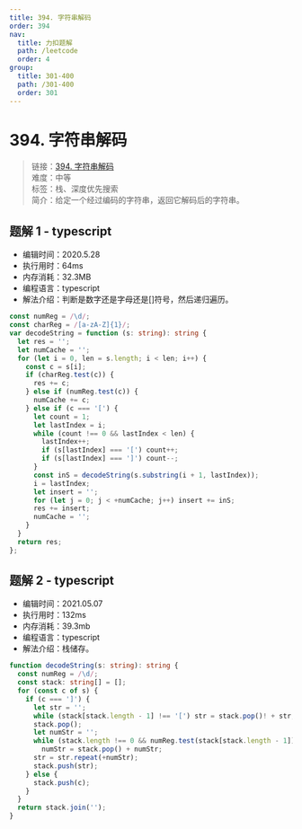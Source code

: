 ```yaml
---
title: 394. 字符串解码
order: 394
nav:
  title: 力扣题解
  path: /leetcode
  order: 4
group:
  title: 301-400
  path: /301-400
  order: 301
---
```


# 394. 字符串解码

> 链接：[394. 字符串解码](https://leetcode-cn.com/problems/decode-string/)  
> 难度：中等  
> 标签：栈、深度优先搜索  
> 简介：给定一个经过编码的字符串，返回它解码后的字符串。

## 题解 1 - typescript

- 编辑时间：2020.5.28
- 执行用时：64ms
- 内存消耗：32.3MB
- 编程语言：typescript
- 解法介绍：判断是数字还是字母还是[]符号，然后递归遍历。

```typescript
const numReg = /\d/;
const charReg = /[a-zA-Z]{1}/;
var decodeString = function (s: string): string {
  let res = '';
  let numCache = '';
  for (let i = 0, len = s.length; i < len; i++) {
    const c = s[i];
    if (charReg.test(c)) {
      res += c;
    } else if (numReg.test(c)) {
      numCache += c;
    } else if (c === '[') {
      let count = 1;
      let lastIndex = i;
      while (count !== 0 && lastIndex < len) {
        lastIndex++;
        if (s[lastIndex] === '[') count++;
        if (s[lastIndex] === ']') count--;
      }
      const inS = decodeString(s.substring(i + 1, lastIndex));
      i = lastIndex;
      let insert = '';
      for (let j = 0; j < +numCache; j++) insert += inS;
      res += insert;
      numCache = '';
    }
  }
  return res;
};
```

## 题解 2 - typescript

- 编辑时间：2021.05.07
- 执行用时：132ms
- 内存消耗：39.3mb
- 编程语言：typescript
- 解法介绍：栈储存。

```typescript
function decodeString(s: string): string {
  const numReg = /\d/;
  const stack: string[] = [];
  for (const c of s) {
    if (c === ']') {
      let str = '';
      while (stack[stack.length - 1] !== '[') str = stack.pop()! + str;
      stack.pop();
      let numStr = '';
      while (stack.length !== 0 && numReg.test(stack[stack.length - 1]))
        numStr = stack.pop() + numStr;
      str = str.repeat(+numStr);
      stack.push(str);
    } else {
      stack.push(c);
    }
  }
  return stack.join('');
}
```
